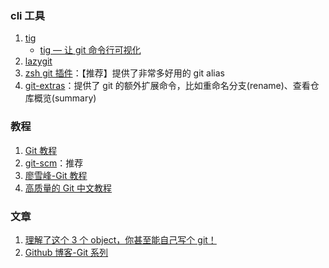 ### cli 工具

1. [tig](https://jonas.github.io/tig/)
   - [tig — 让 git 命令行可视化](https://juejin.cn/post/6844903606215245831)
2. [lazygit](https://github.com/jesseduffield/lazygit)
3. [zsh git 插件](https://github.com/ohmyzsh/ohmyzsh/tree/master/plugins/git/)：【推荐】提供了非常多好用的 git alias
4. [git-extras](https://github.com/tj/git-extras)：提供了 git 的额外扩展命令，比如重命名分支(rename)、查看仓库概览(summary)

### 教程

1. [Git 教程](https://cloud.tencent.com/developer/doc/1096)
2. [git-scm](https://git-scm.com/book/zh/v2)：推荐
3. [廖雪峰-Git 教程](https://www.liaoxuefeng.com/wiki/896043488029600)
4. [高质量的 Git 中文教程](https://github.com/geeeeeeeeek/git-recipes)

### 文章

1. [理解了这个 3 个 object，你甚至能自己写个 git！](https://mp.weixin.qq.com/s/FNrFXgp1uqobMcuPjo5mvA)
2. [Github 博客-Git 系列](https://github.blog/tag/git/)
